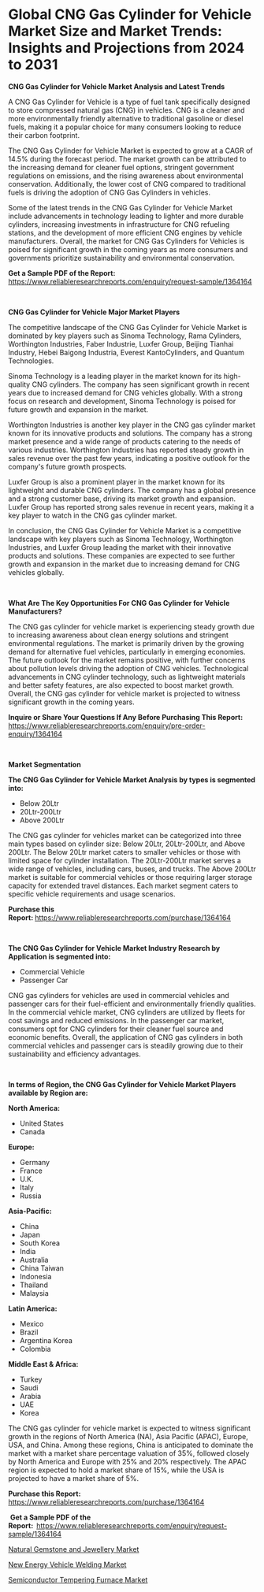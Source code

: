 <p><h1>Global CNG Gas Cylinder for Vehicle Market Size and Market Trends: Insights and Projections from 2024 to 2031</h1></p><p><strong>CNG Gas Cylinder for Vehicle Market Analysis and Latest Trends</strong></p>
<p><p>A CNG Gas Cylinder for Vehicle is a type of fuel tank specifically designed to store compressed natural gas (CNG) in vehicles. CNG is a cleaner and more environmentally friendly alternative to traditional gasoline or diesel fuels, making it a popular choice for many consumers looking to reduce their carbon footprint.</p><p>The CNG Gas Cylinder for Vehicle Market is expected to grow at a CAGR of 14.5% during the forecast period. The market growth can be attributed to the increasing demand for cleaner fuel options, stringent government regulations on emissions, and the rising awareness about environmental conservation. Additionally, the lower cost of CNG compared to traditional fuels is driving the adoption of CNG Gas Cylinders in vehicles.</p><p>Some of the latest trends in the CNG Gas Cylinder for Vehicle Market include advancements in technology leading to lighter and more durable cylinders, increasing investments in infrastructure for CNG refueling stations, and the development of more efficient CNG engines by vehicle manufacturers. Overall, the market for CNG Gas Cylinders for Vehicles is poised for significant growth in the coming years as more consumers and governments prioritize sustainability and environmental conservation.</p></p>
<p><strong>Get a Sample PDF of the Report:&nbsp;</strong> <a href="https://www.reliableresearchreports.com/enquiry/request-sample/1364164">https://www.reliableresearchreports.com/enquiry/request-sample/1364164</a></p>
<p>&nbsp;</p>
<p><strong>CNG Gas Cylinder for Vehicle Major Market Players</strong></p>
<p><p>The competitive landscape of the CNG Gas Cylinder for Vehicle Market is dominated by key players such as Sinoma Technology, Rama Cylinders, Worthington Industries, Faber Industrie, Luxfer Group, Beijing Tianhai Industry, Hebei Baigong Industria, Everest KantoCylinders, and Quantum Technologies.</p><p>Sinoma Technology is a leading player in the market known for its high-quality CNG cylinders. The company has seen significant growth in recent years due to increased demand for CNG vehicles globally. With a strong focus on research and development, Sinoma Technology is poised for future growth and expansion in the market.</p><p>Worthington Industries is another key player in the CNG gas cylinder market known for its innovative products and solutions. The company has a strong market presence and a wide range of products catering to the needs of various industries. Worthington Industries has reported steady growth in sales revenue over the past few years, indicating a positive outlook for the company's future growth prospects.</p><p>Luxfer Group is also a prominent player in the market known for its lightweight and durable CNG cylinders. The company has a global presence and a strong customer base, driving its market growth and expansion. Luxfer Group has reported strong sales revenue in recent years, making it a key player to watch in the CNG gas cylinder market.</p><p>In conclusion, the CNG Gas Cylinder for Vehicle Market is a competitive landscape with key players such as Sinoma Technology, Worthington Industries, and Luxfer Group leading the market with their innovative products and solutions. These companies are expected to see further growth and expansion in the market due to increasing demand for CNG vehicles globally.</p></p>
<p>&nbsp;</p>
<p><strong>What Are The Key Opportunities For CNG Gas Cylinder for Vehicle Manufacturers?</strong></p>
<p><p>The CNG gas cylinder for vehicle market is experiencing steady growth due to increasing awareness about clean energy solutions and stringent environmental regulations. The market is primarily driven by the growing demand for alternative fuel vehicles, particularly in emerging economies. The future outlook for the market remains positive, with further concerns about pollution levels driving the adoption of CNG vehicles. Technological advancements in CNG cylinder technology, such as lightweight materials and better safety features, are also expected to boost market growth. Overall, the CNG gas cylinder for vehicle market is projected to witness significant growth in the coming years.</p></p>
<p><strong>Inquire or Share Your Questions If Any Before Purchasing This Report:</strong> <a href="https://www.reliableresearchreports.com/enquiry/pre-order-enquiry/1364164">https://www.reliableresearchreports.com/enquiry/pre-order-enquiry/1364164</a></p>
<p>&nbsp;</p>
<p><strong>Market Segmentation</strong></p>
<p><strong>The CNG Gas Cylinder for Vehicle Market Analysis by types is segmented into:</strong></p>
<p><ul><li>Below 20Ltr</li><li>20Ltr-200Ltr</li><li>Above 200Ltr</li></ul></p>
<p><p>The CNG gas cylinder for vehicles market can be categorized into three main types based on cylinder size: Below 20Ltr, 20Ltr-200Ltr, and Above 200Ltr. The Below 20Ltr market caters to smaller vehicles or those with limited space for cylinder installation. The 20Ltr-200Ltr market serves a wide range of vehicles, including cars, buses, and trucks. The Above 200Ltr market is suitable for commercial vehicles or those requiring larger storage capacity for extended travel distances. Each market segment caters to specific vehicle requirements and usage scenarios.</p></p>
<p><strong>Purchase this Report:&nbsp;</strong><a href="https://www.reliableresearchreports.com/purchase/1364164">https://www.reliableresearchreports.com/purchase/1364164</a></p>
<p>&nbsp;</p>
<p><strong>The CNG Gas Cylinder for Vehicle Market Industry Research by Application is segmented into:</strong></p>
<p><ul><li>Commercial Vehicle</li><li>Passenger Car</li></ul></p>
<p><p>CNG gas cylinders for vehicles are used in commercial vehicles and passenger cars for their fuel-efficient and environmentally friendly qualities. In the commercial vehicle market, CNG cylinders are utilized by fleets for cost savings and reduced emissions. In the passenger car market, consumers opt for CNG cylinders for their cleaner fuel source and economic benefits. Overall, the application of CNG gas cylinders in both commercial vehicles and passenger cars is steadily growing due to their sustainability and efficiency advantages.</p></p>
<p>&nbsp;</p>
<p><strong>In terms of Region, the CNG Gas Cylinder for Vehicle Market Players available by Region are:</strong></p>
<p>
    <p> <strong> North America: </strong>
        <ul>
            <li>United States</li>
            <li>Canada</li>
        </ul>
        </p> 
    <p> <strong> Europe: </strong>
        <ul>
            <li>Germany</li>
            <li>France</li>
            <li>U.K.</li>
            <li>Italy</li>
            <li>Russia</li>
        </ul>
        </p> 
    <p> <strong> Asia-Pacific: </strong>
        <ul>
            <li>China</li>
            <li>Japan</li>
            <li>South Korea</li>
            <li>India</li>
            <li>Australia</li>
            <li>China Taiwan</li>
            <li>Indonesia</li>
            <li>Thailand</li>
            <li>Malaysia</li>
        </ul>
        </p> 
    <p> <strong> Latin America: </strong>
        <ul>
            <li>Mexico</li>
            <li>Brazil</li>
            <li>Argentina Korea</li>
            <li>Colombia</li>
        </ul>
        </p> 
    <p> <strong> Middle East & Africa: </strong>
        <ul>
            <li>Turkey</li>
            <li>Saudi</li>
            <li>Arabia</li>
            <li>UAE</li>
            <li>Korea</li>
        </ul>
    </p>
    </p>
<p><p>The CNG gas cylinder for vehicle market is expected to witness significant growth in the regions of North America (NA), Asia Pacific (APAC), Europe, USA, and China. Among these regions, China is anticipated to dominate the market with a market share percentage valuation of 35%, followed closely by North America and Europe with 25% and 20% respectively. The APAC region is expected to hold a market share of 15%, while the USA is projected to have a market share of 5%.</p></p>
<p><strong>Purchase this Report: </strong><a href="https://www.reliableresearchreports.com/purchase/1364164">https://www.reliableresearchreports.com/purchase/1364164</a></p>
<p>&nbsp;<strong>Get a Sample PDF of the Report:&nbsp;&nbsp;</strong><a href="https://www.reliableresearchreports.com/enquiry/request-sample/1364164">https://www.reliableresearchreports.com/enquiry/request-sample/1364164</a></p>
<p><strong></strong></p>
<p><p><a href="https://view.publitas.com/reportprime-1/natural-gemstone-and-jewellery-market-size-focuses-on-market-dynamics-in-depth-analysis-and-future-projections-of-its-market-forecasted-for-period-from-2023-to-2030/">Natural Gemstone and Jewellery Market</a></p><p><a href="https://github.com/jj19131/Market-Research-Report-List-1/blob/main/new-energy-vehicle-welding-market.md">New Energy Vehicle Welding Market</a></p><p><a href="https://view.publitas.com/reportprime-1/semiconductor-tempering-furnace-market-challenges-opportunities-and-growth-drivers-and-major-market-players-forecasted-for-period-from-2023-2030/">Semiconductor Tempering Furnace Market</a></p></p>